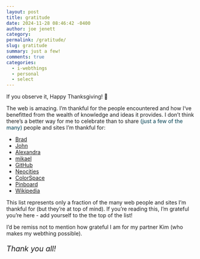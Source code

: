 ```yaml
---
layout: post
title: gratitude
date: 2024-11-28 08:46:42 -0400
author: joe jenett
category: 
permalink: /gratitude/
slug: gratitude
summary: just a few!
comments: true
categories:
  - i-webthings
  - personal
  - select
---
```

If you observe it, Happy Thanksgiving! 🍗

The web is amazing. I’m thankful for the people encountered and how I‘ve benefitted from the wealth of knowledge and ideas it provides. I don’t think there’s a better way for me to celebrate than to share <span style="font-weight:500;color:#205666;">(just a few of the many)</span> people and sites I’m thankful for:

<ul>
<li><a href="https://indieseek.xyz/">Brad</a></li>
<li><a href="https://johnjohnston.info/blog/">John</a></li>
<li><a href="https://xandra.cc/">Alexandra</a></li>
<li><a href="https://pinboard.in/u:mikael">mikael</a></li>
<li><a title="GitHub · Build and ship software on a single, collaborative platform" href="https://github.com/">GitHub </a></li>
<li><a title="Neocities: Create your own free website!" href="https://neocities.org/">Neocities</a></li>
<li><a title="ColorSpace - Color Palettes Generator and Color Gradient Tool" href="https://mycolor.space/">ColorSpace</a></li>
<li> <a title="Pinboard - Social Bookmarking For Introverts" href="https://pinboard.in/">Pinboard</a></li>
<li><a title="Wikipedia, the free encyclopedia" href="https://en.wikipedia.org/wiki/Main_Page">Wikipedia</a></li>
</ul>
This list represents only a fraction of the many web people and sites I’m thankful for (but they’re at top of mind). If you’re reading this, I’m grateful you’re here - add yourself to the the top of the list!

I’d be remiss not to mention how grateful I am for my partner Kim (who makes my webthing possible).
<p style="font-size:1.4em;font-style:italic;">Thank you all!</p>





<a href="https://brid.gy/publish/mastodon"></a>